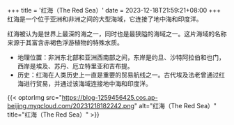 +++
title = '红海（The Red Sea）'
date = 2023-12-18T21:59:21+08:00
+++
红海是一个位于亚洲和非洲之间的大型海域，它连接了地中海和印度洋。
<!--more-->
红海被认为是世界上最深的海之一，同时也是最狭隘的海域之一。这片海域的名称来源于其富含赤褐色浮游植物的特殊水质。

- 地理位置：非洲东北部和亚洲西南部之间，东岸是约旦、沙特阿拉伯和也门，西岸是埃及、苏丹、厄立特里亚和吉布提。
- 历史：红海在人类历史上一直是重要的贸易航线之一。古代埃及法老曾通过红海进行贸易，并通过该海域连接地中海和印度洋。

{{< optorImg src="https://blog-1259456425.cos.ap-beijing.myqcloud.com/20231218182242.png" alt="红海（The Red Sea）" title="红海（The Red Sea）" >}}
